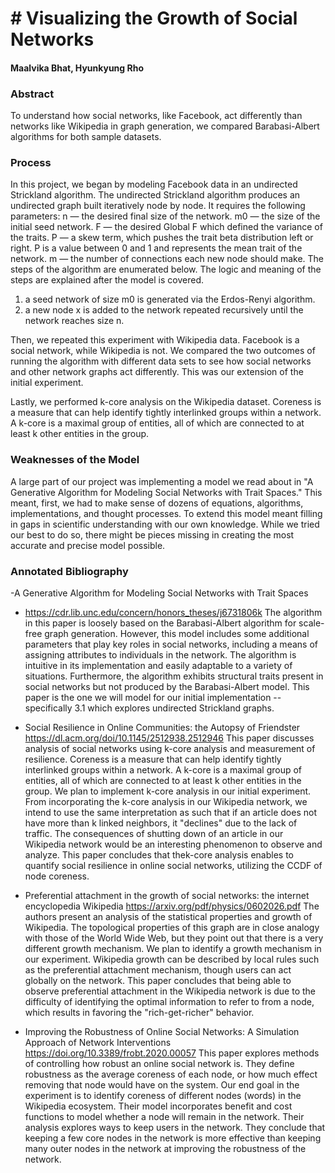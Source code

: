 # # Visualizing the Growth of Social Networks
#### Maalvika Bhat, Hyunkyung Rho

### Abstract
To understand how social networks, like Facebook, act differently than networks like Wikipedia in graph generation, we compared Barabasi-Albert algorithms for both sample datasets. 


### Process
In this project, we began by modeling Facebook data in an undirected Strickland algorithm. 
The undirected Strickland algorithm produces an undirected graph built iteratively node by node. It requires the following parameters: 
n — the desired final size of the network.
m0 — the size of the initial seed network.
F — the desired Global F which defined the variance of the traits.
P — a skew term, which pushes the trait beta distribution left or right. P is a value between 0 and 1
and represents the mean trait of the network.
m — the number of connections each new node should make.
The steps of the algorithm are enumerated below. The logic and meaning of the steps are explained after
the model is covered.
1. a seed network of size m0 is generated via the Erdos-Renyi algorithm.
2. a new node x is added to the network repeated recursively until the network reaches size n.

Then, we repeated this experiment with Wikipedia data. Facebook is a social network, while Wikipedia is not. 
We compared the two outcomes of running the algorithm with different data sets to see how social networks and other network graphs act differently.
This was our extension of the initial experiment. 

Lastly, we performed k-core analysis on the Wikipedia dataset. Coreness is a measure that can help identify tightly interlinked groups within a network. 
A k-core is a maximal group of entities, all of which are connected to at least k other entities in the group. 

### Weaknesses of the Model 
A large part of our project was implementing a model we read about in "A Generative Algorithm for Modeling Social Networks with Trait Spaces." This meant, first, we had to make sense of dozens of equations, algorithms, implementations, and thought processes. To extend this model meant filling in gaps in scientific understanding with our own knowledge. While we tried our best to do so, there might be pieces missing in creating the most accurate and precise model possible. 

### Annotated Bibliography 

-A Generative Algorithm for Modeling Social Networks with Trait Spaces
- https://cdr.lib.unc.edu/concern/honors_theses/j6731806k
The algorithm in this paper is loosely based on the Barabasi-Albert algorithm for scale-free graph generation. 
However, this model includes some additional parameters that play key roles in social networks, including a means of assigning attributes to individuals in the network.
The algorithm is intuitive in its implementation and easily adaptable to a variety of situations. 
Furthermore, the algorithm exhibits structural traits present in social networks but not produced by the Barabasi-Albert model. 
This paper is the one we will model for our initial implementation -- specifically 3.1 which explores undirected Strickland graphs. 

- Social Resilience in Online Communities: the Autopsy of Friendster 
https://dl.acm.org/doi/10.1145/2512938.2512946
This paper discusses analysis of social networks using k-core analysis and measurement of resilience. Coreness is a measure that can help identify tightly interlinked groups within a network. A k-core is a maximal group of entities, all of which are connected to at least k other entities in the group. 
We plan to implement k-core analysis in our initial experiment. From incorporating the k-core analysis in our Wikipedia network, we intend to use the same interpretation as such that if an article does not have more than k linked neighbors, it "declines" due to the lack of traffic. The consequences of shutting down of an article in our Wikipedia network would be an interesting phenomenon to observe and analyze. This paper concludes that thek-core analysis enables to quantify social resilience in online social networks, utilizing the CCDF of node coreness.
 
- Preferential attachment in the growth of social networks: the internet encyclopedia Wikipedia 
https://arxiv.org/pdf/physics/0602026.pdf
The authors present an analysis of the statistical properties and growth of Wikipedia. The topological properties of this graph are in close analogy with those of the World Wide Web, but they point out that there is a very different growth mechanism. We plan to identify a growth mechanism in our experiment. Wikipedia growth can be described by local rules such as the preferential attachment mechanism, though users can act globally on the network. This paper concludes that being able to observe preferential attachment in the Wikipedia network is due to the difficulty of identifying the optimal information to refer to from a node, which results in favoring the "rich-get-richer" behavior.
 
- Improving the Robustness of Online Social Networks: A Simulation Approach of Network Interventions 
https://doi.org/10.3389/frobt.2020.00057 
This paper explores methods of controlling how robust an online social network is. They define robustness as the average coreness of each node, or how much effect removing that node would have on the system. Our end goal in the experiment is to identify coreness of different nodes (words) in the Wikipedia ecosystem. Their model incorporates benefit and cost functions to model whether a node will remain in the network. Their analysis explores ways to keep users in the network. They conclude that keeping a few core nodes in the network is more effective than keeping many outer nodes in the network at improving the robustness of the network. 


